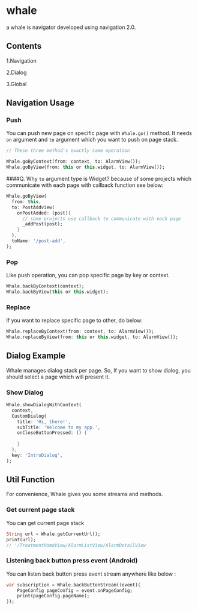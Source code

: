 # whale
a whale is navigator developed using navigation 2.0.

## Contents

1.Navigation

2.Dialog

3.Global

## Navigation Usage
### Push
You can push new page on specific page with `Whale.go()` method. It needs `on` argument and `to` argument which you want to push on page stack.
```dart
// These three method's exactly same operation

Whale.goByContext(from: context, to: AlarmView());
Whale.goByView(from: this or this.widget, to: AlarmView());
```
####Q. Why `to` argument type is Widget?
because of some projects which communicate with each page with callback function see below:
```dart
Whale.goByView(
  from: this,
  to: PostAddview(
    onPostAdded: (post){
      // some projects use callback to communicate with each page
      _addPost(post);  
    }
  ),
  toName: '/post-add',
);
```

### Pop
Like push operation, you can pop specific page by key or context.
```dart
Whale.backByContext(context);
Whale.backByView(this or this.widget);
```

### Replace
If you want to replace specific page to other, do below:
```dart
Whale.replaceByContext(from: context, to: AlarmView());
Whale.replaceByView(from: this or this.widget, to: AlarmView());
```
## Dialog Example

Whale manages dialog stack per page.
So, If you want to show dialog, you should select a page which will present it.

### Show Dialog
```dart
Whale.showDialogWithContext(
  context,
  CustomDialog(
    title: 'Hi, there!',
    subTitle: 'Welcome to my app.',
    onCloseButtonPressed: () {
        
    }
  ),
  key: 'IntroDialog', 
);
```
## Util Function

For convenience, Whale gives you some streams and methods. 

### Get current page stack
You can get current page stack

``` dart
String url = Whale.getCurrentUrl();
print(url);
// '/TreatmentHomeView/AlarmListView/AlarmDetailView
```
### Listening back button press event (Android)
You can listen back button press event stream anywhere like below :
``` dart 
var subscription = Whale.backButtonStream((event){
    PageConfig pageConfig = event.onPageConfig;
    print(pageConfig.pageName);
});
```